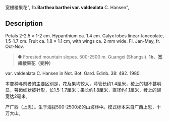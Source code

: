 宽翅棱果花",
1b.**Barthea barthei var. valdealata** C. Hansen",

## Description
Petals 2-2.5 × 1-2 cm. Hypanthium ca. 1.4 cm. Calyx lobes linear-lanceolate, 1.5-1.7 cm. Fruit ca. 1.8 × 1.1 cm, with wings ca. 2 mm wide. Fl. Jan-May, fr. Oct-Nov.

> ● Forested mountain slopes. 500-2500 m. Guangxi (Shangsi).
**1b．宽翅棱果花（变种）**

var. valdealata C. Hansen in Not. Bot. Gard. Edinb. 38: 492. 1980.

本变种与前者的主要区别是，花及果均较大，萼管长约1.4厘米，棱上的翅不甚明显，萼齿线状披针形，长1.5-1.7厘米；果长约1.8厘米，直径约1.1厘米，棱上的翅宽达2毫米。

产广西（上思）。生于海拔500-2500米的山坡林中。模式标本采自广西上思，十万大山。

